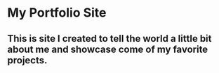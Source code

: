 # My Portfolio Site
## This is site I created to tell the world a little bit about me and showcase come of my favorite projects.

